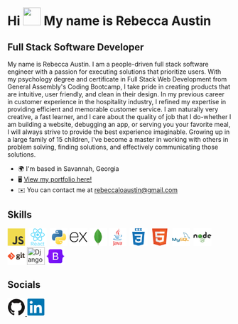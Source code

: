 # Hi <img src="https://user-images.githubusercontent.com/39513876/112366216-8cfe7400-8cfe-11eb-8116-7d3dbae20e97.gif" width="40" height="40" /> My name is Rebecca Austin
 

## Full Stack Software Developer
My name is Rebecca Austin. I am a people-driven full stack software engineer with a passion for executing solutions that prioritize users. With my psychology degree and certificate in Full Stack Web Development from General Assembly's Coding Bootcamp, I take pride in creating products that are intuitive, user friendly, and clean in their design. In my previous career in customer experience in the hospitality industry, I refined my expertise in providing efficient and memorable customer service. I am naturally very creative, a fast learner, and I care about the quality of job that I do-whether I am building a website, debugging an app, or serving you your favorite meal, I will always strive to provide the best experience imaginable. Growing up in a large family of 15 children, I've become a master in working with others in problem solving, finding solutions, and effectively communicating those solutions.

* 🌍  I'm based in Savannah, Georgia
* 🖥️  [View my portfolio here!](https://rebeccaloaustin.netlify.app/)
* ✉️  You can contact me at rebeccaloaustin@gmail.com

## Skills
<div>
  <img src="https://github.com/devicons/devicon/blob/master/icons/javascript/javascript-original.svg" title="JavaScript" alt="JavaScript" width="40" height="40"/>&nbsp;
  <img src="https://github.com/devicons/devicon/blob/master/icons/react/react-original-wordmark.svg" title="React" alt="React" width="40" height="40"/>&nbsp;
  <img src="https://github.com/devicons/devicon/blob/master/icons/python/python-original.svg" title="Python" **alt="Python" width="40" height="40"/>
  <img src="https://github.com/devicons/devicon/blob/master/icons/express/express-original.svg" title="Express" **alt="Express" width="40" height="40"/>
  <img src="https://github.com/devicons/devicon/blob/master/icons/mongodb/mongodb-original.svg" title="MongoDB" **alt="MongoDB" width="40" height="40"/>
  <img src="https://github.com/devicons/devicon/blob/master/icons/java/java-original-wordmark.svg" title="Java" alt="Java" width="40" height="40"/>&nbsp;
  <img src="https://github.com/devicons/devicon/blob/master/icons/css3/css3-plain-wordmark.svg"  title="CSS3" alt="CSS" width="40" height="40"/>&nbsp;
  <img src="https://github.com/devicons/devicon/blob/master/icons/html5/html5-original.svg" title="HTML5" alt="HTML" width="40" height="40"/>&nbsp;
  <img src="https://github.com/devicons/devicon/blob/master/icons/mysql/mysql-original-wordmark.svg" title="MySQL"  alt="MySQL" width="40" height="40"/>&nbsp;
  <img src="https://github.com/devicons/devicon/blob/master/icons/nodejs/nodejs-original-wordmark.svg" title="NodeJS" alt="NodeJS" width="40" height="40"/>&nbsp;
  <img src="https://github.com/devicons/devicon/blob/master/icons/git/git-original-wordmark.svg" title="Git" **alt="Git" width="40" height="40"/>
  <img src='https://cdn.jsdelivr.net/gh/devicons/devicon/icons/devicon/devicon-original.svg'width="40" title="Django" **alt="Django" height="40">
  <img src="https://github.com/devicons/devicon/blob/master/icons/bootstrap/bootstrap-original.svg" title="Bootstrap" **alt="Bootstrap" width="40" height="40"/>
</div>

## Socials
 <a href="https://github.com/rebeccaloaustin">
  <img src="https://github.com/devicons/devicon/blob/master/icons/github/github-original.svg" alt="GitHub" width="40" height="40"/>
</a>
<a href="https://www.linkedin.com/in/rebeccaloaustin/">
 <img src="https://github.com/devicons/devicon/blob/master/icons/linkedin/linkedin-original.svg" href="" title="LinkedIn" alt="LinkedIn" width="40" height="40"/>
</a>
